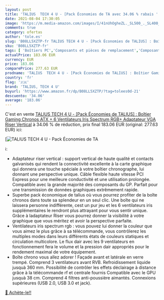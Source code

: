 ```yaml
---
layout: post
title: 'TALIUS  TECH 4 U - [Pack Économies de TA avec 34.06 % rabais '
date: 2021-08-04 17:30:05
image: 'https://m.media-amazon.com/images/I/41nUhOgheZL._SL500_._SL400_.jpg'
comments: true
category: ofertas
author: 'tole.es'
slug: 'B08LL5XZTP-fr TALIUS TECH 4 U - [Pack Économies de TALIUS] : Boîtier...'
sku: 'B08LL5XZTP-fr'
tags: [ 'Boîtiers PC','Composants et pièces de remplacement','Composants externes','Informatique','talius, tech 4 u', ]
actualPrice: 183.06 EUR
currency: EUR
price: 183.06
comparePrice: 277.63 EUR
prodname: 'TALIUS  TECH 4 U - [Pack Économies de TALIUS] : Boîtier Gaming Chronos ATX + 6 Ventilateurs Iris Spectrum RGB+ Adaptateur VGA Riser Vertical'
country: 'fr'
flag: '🇫🇷'
brand: 'TALIUS, TECH 4 U'
buyurl: 'https://www.amazon.fr/dp/B08LL5XZTP/?tag=tolees0d-21'
descuento: '34.06'
average: '183.06'
---
```


C'est en vente [TALIUS  TECH 4 U - [Pack Économies de TALIUS] : Boîtier Gaming Chronos ATX + 6 Ventilateurs Iris Spectrum RGB+ Adaptateur VGA Riser Vertical](https://www.amazon.fr/dp/B08LL5XZTP/?tag=tolees0d-21)  à  34.06 % de réduction, prix final  183.06 EUR (original: 277.63 EUR) ici:

[![TALIUS  TECH 4 U - [Pack Économies de TA](https://m.media-amazon.com/images/I/41nUhOgheZL._SL500_._SL400_.jpg)](https://www.amazon.fr/dp/B08LL5XZTP/?tag=tolees0d-21)

ℹ️:

- Adaptateur riser vertical : support vertical de haute qualité et contacts galvanisés qui rendent la connectivité excellente à la carte graphique qui donnera une touche spéciale à votre boîtier chronographe, lui donnant une perspective unique. Câble flexible haute vitesse PCI Express pour une meilleure conductivité et une utilisation prolongée. Compatible avec la grande majorité des composants du GP. Parfait pour une transmission de données graphiques extrêmement rapide.
- Superbe pack économique de talius où vous pourrez profiter de la boîte chronos dans toute sa splendeur en un seul clic. Une boîte qui ne laissera personne indifférente, cest un pur jeu et les 6 ventilateurs iris supplémentaires le rendront plus attrayant pour vous sentir unique. Grâce à ladaptateur Riser vous pourrez donner la visibilité à votre graphique que vous méritez et avoir la perspective parfaite.
- Ventilateurs iris spectrum rgb : vous pouvez lui donner la couleur que vous aimez le plus grâce à sa télécommande, vous contrôlerez les multiples modes dans leurs différents états de couleurs statiques et circulation multicolore. Le flux dair avec les 9 ventilateurs en fonctionnement fera le volume et la pression dair appropriés pour le rendement maximal de votre équipement.
- Boîte chrono vous allez adorer ! Façade avant et latérale en verre trempé. Comprend 3 ventilateurs avant RVB. Refroidissement liquide jusquà 360 mm. Possibilité de contrôler les effets déclairage à distance grâce à la télécommande rf et centrale fournis Compatible avec le GPU jusquà 38 cm. Comprend 4 filtres anti-poussière aimantés. Connexions supérieures (USB 2.0, USB 3.0 et jack).

[🛒 Achète-le!!](https://www.amazon.fr/dp/B08LL5XZTP/?tag=tolees0d-21)
